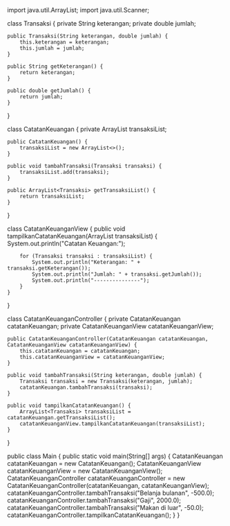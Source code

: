 import java.util.ArrayList;
import java.util.Scanner;

class Transaksi {
    private String keterangan;
    private double jumlah;

    public Transaksi(String keterangan, double jumlah) {
        this.keterangan = keterangan;
        this.jumlah = jumlah;
    }

    public String getKeterangan() {
        return keterangan;
    }

    public double getJumlah() {
        return jumlah;
    }
}

class CatatanKeuangan {
    private ArrayList<Transaksi> transaksiList;

    public CatatanKeuangan() {
        transaksiList = new ArrayList<>();
    }

    public void tambahTransaksi(Transaksi transaksi) {
        transaksiList.add(transaksi);
    }

    public ArrayList<Transaksi> getTransaksiList() {
        return transaksiList;
    }
}

class CatatanKeuanganView {
    public void tampilkanCatatanKeuangan(ArrayList<Transaksi> transaksiList) {
        System.out.println("Catatan Keuangan:");

        for (Transaksi transaksi : transaksiList) {
            System.out.println("Keterangan: " + transaksi.getKeterangan());
            System.out.println("Jumlah: " + transaksi.getJumlah());
            System.out.println("---------------");
        }
    }
}

class CatatanKeuanganController {
    private CatatanKeuangan catatanKeuangan;
    private CatatanKeuanganView catatanKeuanganView;

    public CatatanKeuanganController(CatatanKeuangan catatanKeuangan, CatatanKeuanganView catatanKeuanganView) {
        this.catatanKeuangan = catatanKeuangan;
        this.catatanKeuanganView = catatanKeuanganView;
    }

    public void tambahTransaksi(String keterangan, double jumlah) {
        Transaksi transaksi = new Transaksi(keterangan, jumlah);
        catatanKeuangan.tambahTransaksi(transaksi);
    }

    public void tampilkanCatatanKeuangan() {
        ArrayList<Transaksi> transaksiList = catatanKeuangan.getTransaksiList();
        catatanKeuanganView.tampilkanCatatanKeuangan(transaksiList);
    }
}

public class Main {
    public static void main(String[] args) {
        CatatanKeuangan catatanKeuangan = new CatatanKeuangan();
        CatatanKeuanganView catatanKeuanganView = new CatatanKeuanganView();
        CatatanKeuanganController catatanKeuanganController = new CatatanKeuanganController(catatanKeuangan, catatanKeuanganView);
        catatanKeuanganController.tambahTransaksi("Belanja bulanan", -500.0);
        catatanKeuanganController.tambahTransaksi("Gaji", 2000.0);
        catatanKeuanganController.tambahTransaksi("Makan di luar", -50.0);
        catatanKeuanganController.tampilkanCatatanKeuangan();
    }
}
